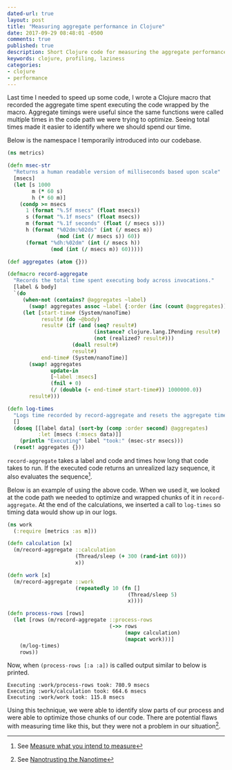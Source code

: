 ```yaml
---
dated-url: true
layout: post
title: "Measuring aggregate performance in Clojure"
date: 2017-09-29 08:48:01 -0500
comments: true
published: true
description: Short Clojure code for measuring the aggregate performance of chunks of code.
keywords: clojure, profiling, laziness
categories: 
- clojure
- performance
---
```


Last time I needed to speed up some code, I wrote a Clojure macro that recorded the aggregate time spent executing the code wrapped by the macro.
Aggregate timings were useful since the same functions were called multiple times in the code path we were trying to optimize.
Seeing total times made it easier to identify where we should spend our time.

Below is the namespace I temporarily introduced into our codebase.

```clojure
(ns metrics)

(defn msec-str
  "Returns a human readable version of milliseconds based upon scale"
  [msecs]
  (let [s 1000
        m (* 60 s)
        h (* 60 m)]
    (condp >= msecs
      1 (format "%.5f msecs" (float msecs))
      s (format "%.1f msecs" (float msecs))
      m (format "%.1f seconds" (float (/ msecs s)))
      h (format "%02dm:%02ds" (int (/ msecs m))
                (mod (int (/ msecs s)) 60))
      (format "%dh:%02dm" (int (/ msecs h))
              (mod (int (/ msecs m)) 60)))))

(def aggregates (atom {}))

(defmacro record-aggregate
  "Records the total time spent executing body across invocations."
  [label & body]
  `(do
     (when-not (contains? @aggregates ~label)
       (swap! aggregates assoc ~label {:order (inc (count @aggregates))}))
     (let [start-time# (System/nanoTime)
           result# (do ~@body)
           result# (if (and (seq? result#)
                            (instance? clojure.lang.IPending result#)
                            (not (realized? result#)))
                     (doall result#)
                     result#)
           end-time# (System/nanoTime)]
       (swap! aggregates
              update-in
              [~label :msecs]
              (fnil + 0)
              (/ (double (- end-time# start-time#)) 1000000.0))
       result#)))

(defn log-times
  "Logs time recorded by record-aggregate and resets the aggregate times."
  []
  (doseq [[label data] (sort-by (comp :order second) @aggregates)
          :let [msecs (:msecs data)]]
    (println "Executing" label "took:" (msec-str msecs)))
  (reset! aggregates {}))
```

`record-aggregate` takes a label and code and times how long that code takes to run.
If the executed code returns an unrealized lazy sequence, it also evaluates the sequence[^1].

Below is an example of using the above code.
When we used it, we looked at the code path we needed to optimize and wrapped chunks of it in `record-aggregate`.
At the end of the calculations, we inserted a call to `log-times` so timing data would show up in our logs.


```clojure
(ns work
  (:require [metrics :as m]))

(defn calculation [x]
  (m/record-aggregate ::calculation
                      (Thread/sleep (+ 300 (rand-int 60)))
                      x))

(defn work [x]
  (m/record-aggregate ::work
                      (repeatedly 10 (fn []
                                       (Thread/sleep 5)
                                       x))))

(defn process-rows [rows]
  (let [rows (m/record-aggregate ::process-rows
                                 (->> rows
                                      (mapv calculation)
                                      (mapcat work)))]
    (m/log-times)
    rows))
```

Now, when `(process-rows [:a :a])` is called output similar to below is printed.

```
Executing :work/process-rows took: 780.9 msecs
Executing :work/calculation took: 664.6 msecs
Executing :work/work took: 115.8 msecs
```

Using this technique, we were able to identify slow parts of our process and were able to optimize those chunks of our code.
There are potential flaws with measuring time like this, but they were not a problem in our situation[^2].

[^1]: See [Measure what you intend to measure](/blog/2016/12/31/measure-what-you-intended-to-measure/)
[^2]: See [Nanotrusting the Nanotime](https://shipilev.net/blog/2014/nanotrusting-nanotime/)